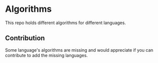 # Algorithms

This repo holds different algorithms for different languages.

## Contribution
Some language's algorithms are missing and would appreciate if you can contribute to add the missing languages.